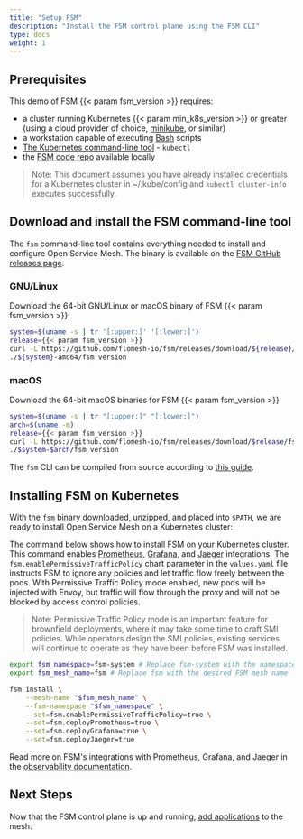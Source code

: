 ```yaml
---
title: "Setup FSM"
description: "Install the FSM control plane using the FSM CLI"
type: docs
weight: 1
---
```


## Prerequisites
This demo of FSM {{< param fsm_version >}} requires:
  - a cluster running Kubernetes {{< param min_k8s_version >}} or greater (using a cloud provider of choice, [minikube](https://minikube.sigs.k8s.io/docs/start/), or similar)
  - a workstation capable of executing [Bash](https://en.wikipedia.org/wiki/Bash_(Unix_shell)) scripts
  - [The Kubernetes command-line tool](https://kubernetes.io/docs/tasks/tools/#kubectl) - `kubectl`
  - the [FSM code repo](https://github.com/flomesh-io/fsm/) available locally

> Note: This document assumes you have already installed credentials for a Kubernetes cluster in ~/.kube/config and `kubectl cluster-info` executes successfully.



## Download and install the FSM command-line tool

The `fsm` command-line tool contains everything needed to install and configure Open Service Mesh.
The binary is available on the [FSM GitHub releases page](https://github.com/flomesh-io/fsm/releases/).

### GNU/Linux

Download the 64-bit GNU/Linux or macOS binary of FSM {{< param fsm_version >}}:

```bash
system=$(uname -s | tr '[:upper:]' '[:lower:]')
release={{< param fsm_version >}}
curl -L https://github.com/flomesh-io/fsm/releases/download/${release}/fsm-${release}-${system}-amd64.tar.gz | tar -vxzf -
./${system}-amd64/fsm version
```

### macOS

Download the 64-bit macOS binaries for FSM {{< param fsm_version >}}

```bash
system=$(uname -s | tr "[:upper:]" "[:lower:]")
arch=$(uname -m)
release={{< param fsm_version >}}
curl -L https://github.com/flomesh-io/fsm/releases/download/$release/fsm-$release-$system-$arch.tar.gz | tar -vxzf -
./$system-$arch/fsm version
```

The `fsm` CLI can be compiled from source according to [this guide](/docs/guides/cli).

## Installing FSM on Kubernetes

With the `fsm` binary downloaded, unzipped, and placed into `$PATH`, we are ready to install Open Service Mesh on a Kubernetes cluster:

The command below shows how to install FSM on your Kubernetes cluster.
This command enables
[Prometheus](https://github.com/prometheus/prometheus),
[Grafana](https://github.com/grafana/grafana), and
[Jaeger](https://github.com/jaegertracing/jaeger) integrations.
The `fsm.enablePermissiveTrafficPolicy` chart parameter in the `values.yaml` file instructs FSM to ignore any policies and
let traffic flow freely between the pods. With Permissive Traffic Policy mode enabled, new pods
will be injected with Envoy, but traffic will flow through the proxy and will not be blocked by access control policies.

> Note: Permissive Traffic Policy mode is an important feature for brownfield deployments, where it may take some time to craft SMI policies. While operators design the SMI policies, existing services will continue to operate as they have been before FSM was installed.

```bash
export fsm_namespace=fsm-system # Replace fsm-system with the namespace where FSM will be installed
export fsm_mesh_name=fsm # Replace fsm with the desired FSM mesh name

fsm install \
    --mesh-name "$fsm_mesh_name" \
    --fsm-namespace "$fsm_namespace" \
    --set=fsm.enablePermissiveTrafficPolicy=true \
    --set=fsm.deployPrometheus=true \
    --set=fsm.deployGrafana=true \
    --set=fsm.deployJaeger=true
```

Read more on FSM's integrations with Prometheus, Grafana, and Jaeger in the [observability documentation](/docs/guides/observability/).

## Next Steps

Now that the FSM control plane is up and running, [add applications](/docs/getting_started/install_apps/) to the mesh.
